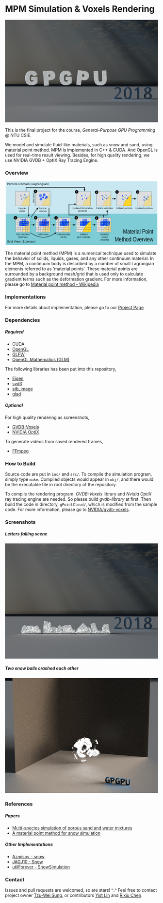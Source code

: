 # MPM Simulation & Voxels Rendering

![gpgpu free fall](images/gpgpu_free_fall_01250_1200x800.png)

This is the final project for the course, *General-Purpose GPU Programming* @ NTU CSIE.

We model and simulate fluid-like materials, such as snow and sand, using material point method. MPM is implemented in C++ & CUDA. And OpenGL is used for real-time result viewing. Besides, for high quality rendering, we use NVIDIA GVDB + OptiX Ray Tracing Engine.

### Overview

![Material point method overview](images/mpm_overview.png)

The material point method (MPM) is a numerical technique used to simulate the behavior of solids, liquids, gases, and any other continuum material. In the MPM, a continuum body is described by a number of small Lagrangian elements referred to as 'material points'. These material points are surrounded by a background mesh/grid that is used only to calculate gradient terms such as the deformation gradient. For more information, please go to [Material point method - Wikipedia](https://en.wikipedia.org/wiki/Material_point_method)

### Implementations

For more details about implementation, please go to our [Project Page](https://windqaq.github.io/MPM/)

### Dependencies

##### Required

- CUDA
- [OpenGL](https://learnopengl.com/)
- [GLFW](http://www.glfw.org/)
- [OpenGL Mathematics (GLM)](https://glm.g-truc.net/0.9.9/index.html)

The following libraries has been put into this repository,

- [Eigen](http://eigen.tuxfamily.org/index.php?title=Main_Page)
- [svd3](https://github.com/ericjang/svd3)
- [stb_image](https://github.com/nothings/stb)
- [glad](https://github.com/Dav1dde/glad)

##### Optional

For high quality rendering as screenshots,

- [GVDB-Voxels](https://github.com/NVIDIA/gvdb-voxels)
- [NVIDIA OptiX](https://developer.nvidia.com/optix)

To generate videos from saved rendered frames,

- [FFmpeg](https://www.ffmpeg.org)

### How to Build

Source code are put in `inc/` and `src/`. To compile the simulation program, simply type `make`. Compiled objects would appear in `obj/`, and there would be the executable file in root directory of the repository.

To compile the rendering program, *GVDB-Voxels* library and *Nvidia OptiX* ray tracing engine are needed. So please build *gvdb-library* at first. Then build the code in directory, `gPointCloud/`, which is modified from the sample code. For more information, please go to [NVIDIA/gvdb-voxels](https://github.com/NVIDIA/gvdb-voxels).

### Screenshots

##### Letters falling scene

![gpgpu free fall crashed completely](images/gpgpu_free_fall_04000_800x600.png)

##### Two snow balls crashed each other

![two snow balls crashed each other](images/two_snow_balls.png)

### References

##### Papers

- [Multi-species simulation of porous sand and water mixtures](https://www.math.ucla.edu/~jteran/papers/PGKFTJM17.pdf)
- [A material point method for snow simulation](https://www.math.ucla.edu/~jteran/papers/SSCTS13.pdf)

##### Other Implementations

- [Azmisov - snow](https://github.com/Azmisov/snow)
- [JAGJ10 - Snow](https://github.com/JAGJ10/Snow)
- [utilForever - SnowSimulation](https://github.com/utilForever/SnowSimulation)

### Contact

Issues and pull requests are welcomed, so are stars! ^_^ Feel free to contact project owner [Tzu-Wei Sung](mailto:windqaq@gmail.com), or contributors [Yist Lin](mailto:yishen992@gmail.com) and [Rikiu Chen](mailto:jcly.rikiu@gmail.com).
